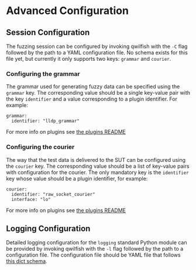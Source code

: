# Advanced Configuration
## Session Configuration
The fuzzing session can be configured by invoking qwilfish with the `-C` flag
followed by the path to a YAML configuration file. No schema exists for this
file yet, but currently it only supports two keys: `grammar` and `courier`.

### Configuring the grammar
The grammar used for generating fuzzy data can be specified using the `grammar`
key. The corresponding value should be a single key-value pair with the key
`identifier` and a value corresponding to a plugin identifier. For example:
```
grammar:
  identifier: "lldp_grammar"
```
For more info on plugins see [the plugins README](../plugins/README.md)

### Configuring the courier
The way that the test data is delivered to the SUT can be configured using the
`courier` key. The corresponding value should be a list of key-value pairs with
configuration for the courier. The only mandatory key is the `identifier` key
whose value should be a plugin identifier, for example:
```
courier:
  identifier: "raw_socket_courier"
  interface: "lo"
```
For more info on plugins see [the plugins README](../plugins/README.md)

## Logging Configuration
Detailed logging configuration for the `logging` standard Python module can be
provided by invoking qwilfish with the `-l` flag followed by the path to a
configuration file. The configuration file should be YAML file that follows
[this dict schema](https://docs.python.org/3.8/library/logging.config.html#logging-config-dictschema).
